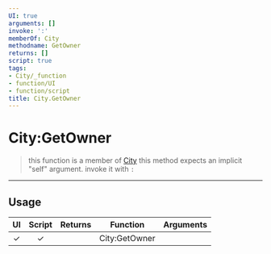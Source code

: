 ```yaml
---
UI: true
arguments: []
invoke: ':'
memberOf: City
methodname: GetOwner
returns: []
script: true
tags:
- City/_function
- function/UI
- function/script
title: City.GetOwner
---
```

# City:GetOwner
> this function is a member of [City](civ-6/lua/City.md)
> this method expects an implicit "self" argument. invoke it with `:`
-----
## Usage
|  UI | Script | Returns | Function | Arguments |
|:---:|:------:|-------:|:--------:|:---------|
|✓|✓||City:GetOwner||
